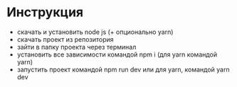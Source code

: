 # Инструкция

- скачать и установить node js (+ опционально yarn)
- скачать проект из репозитория
- зайти в папку проекта через терминал
- установить все зависимости командой npm i (для yarn командой yarn)
- запустить проект командой npm run dev или для yarn, командой yarn dev
